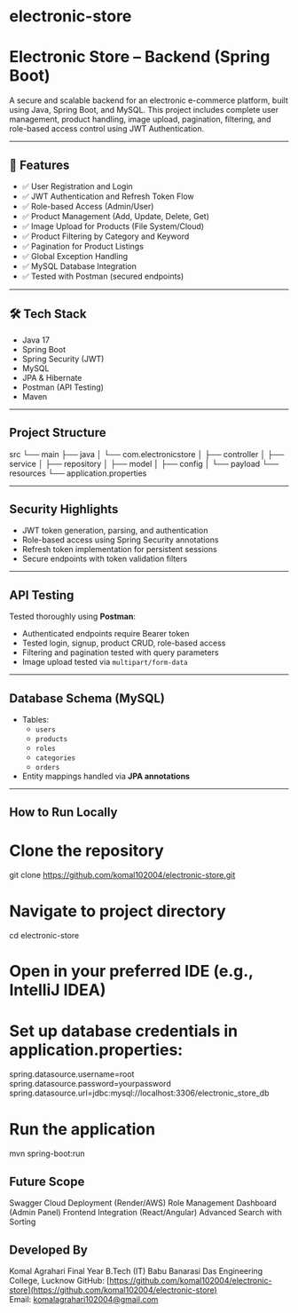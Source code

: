 # electronic-store
#  Electronic Store – Backend (Spring Boot)

A secure and scalable backend for an electronic e-commerce platform, built using Java, Spring Boot, and MySQL. This project includes complete user management, product handling, image upload, pagination, filtering, and role-based access control using JWT Authentication.

---

## 🚀 Features

- ✅ User Registration and Login
- ✅ JWT Authentication and Refresh Token Flow
- ✅ Role-based Access (Admin/User)
- ✅ Product Management (Add, Update, Delete, Get)
- ✅ Image Upload for Products (File System/Cloud)
- ✅ Product Filtering by Category and Keyword
- ✅ Pagination for Product Listings
- ✅ Global Exception Handling
- ✅ MySQL Database Integration
- ✅ Tested with Postman (secured endpoints)

---

## 🛠️ Tech Stack

- Java 17
- Spring Boot
- Spring Security (JWT)
- MySQL
- JPA & Hibernate
- Postman (API Testing)
- Maven

---

##  Project Structure
src
└── main
├── java
│ └── com.electronicstore
│ ├── controller
│ ├── service
│ ├── repository
│ ├── model
│ ├── config
│ └── payload
└── resources
└── application.properties

---

## Security Highlights

- JWT token generation, parsing, and authentication
- Role-based access using Spring Security annotations
- Refresh token implementation for persistent sessions
- Secure endpoints with token validation filters

---

##  API Testing

Tested thoroughly using **Postman**:
- Authenticated endpoints require Bearer token
- Tested login, signup, product CRUD, role-based access
- Filtering and pagination tested with query parameters
- Image upload tested via `multipart/form-data`

---

##  Database Schema (MySQL)

- Tables:
  - `users`
  - `products`
  - `roles`
  - `categories`
  - `orders`
- Entity mappings handled via **JPA annotations**

---

##  How to Run Locally


# Clone the repository
git clone https://github.com/komal102004/electronic-store.git

# Navigate to project directory
cd electronic-store

# Open in your preferred IDE (e.g., IntelliJ IDEA)

# Set up database credentials in application.properties:
spring.datasource.username=root
spring.datasource.password=yourpassword
spring.datasource.url=jdbc:mysql://localhost:3306/electronic_store_db

# Run the application
mvn spring-boot:run
## Future Scope
Swagger
Cloud Deployment (Render/AWS)
Role Management Dashboard (Admin Panel)
Frontend Integration (React/Angular)
Advanced Search with Sorting

## Developed By
Komal Agrahari
Final Year B.Tech (IT)
Babu Banarasi Das Engineering College, Lucknow
GitHub: [https://github.com/komal102004/electronic-store](https://github.com/komal102004/electronic-store)  
Email: [komalagrahari102004@gmail.com](mailto:komalagrahari102004@gmail.com)

